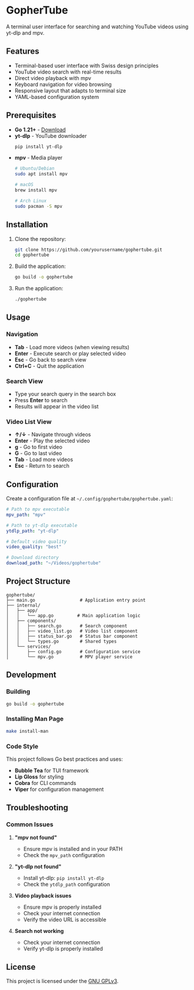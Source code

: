 # GopherTube

A terminal user interface for searching and watching YouTube videos using yt-dlp and mpv.

## Features

- Terminal-based user interface with Swiss design principles
- YouTube video search with real-time results
- Direct video playback with mpv
- Keyboard navigation for video browsing
- Responsive layout that adapts to terminal size
- YAML-based configuration system

## Prerequisites

- **Go 1.21+** - [Download](https://golang.org/dl/)
- **yt-dlp** - YouTube downloader
  ```bash
  pip install yt-dlp
  ```
- **mpv** - Media player
  ```bash
  # Ubuntu/Debian
  sudo apt install mpv
  
  # macOS
  brew install mpv
  
  # Arch Linux
  sudo pacman -S mpv
  ```

## Installation

1. Clone the repository:
   ```bash
   git clone https://github.com/yourusername/gophertube.git
   cd gophertube
   ```

2. Build the application:
   ```bash
   go build -o gophertube
   ```

3. Run the application:
   ```bash
   ./gophertube
   ```

## Usage

### Navigation

- **Tab** - Load more videos (when viewing results)
- **Enter** - Execute search or play selected video
- **Esc** - Go back to search view
- **Ctrl+C** - Quit the application

### Search View

- Type your search query in the search box
- Press **Enter** to search
- Results will appear in the video list

### Video List View

- **↑/↓** - Navigate through videos
- **Enter** - Play the selected video
- **g** - Go to first video
- **G** - Go to last video
- **Tab** - Load more videos
- **Esc** - Return to search

## Configuration

Create a configuration file at `~/.config/gophertube/gophertube.yaml`:

```yaml
# Path to mpv executable
mpv_path: "mpv"

# Path to yt-dlp executable
ytdlp_path: "yt-dlp"

# Default video quality
video_quality: "best"

# Download directory
download_path: "~/Videos/gophertube"
```

## Project Structure

```
gophertube/
├── main.go                 # Application entry point
├── internal/
│   ├── app/
│   │   └── app.go         # Main application logic
│   ├── components/
│   │   ├── search.go       # Search component
│   │   ├── video_list.go   # Video list component
│   │   ├── status_bar.go   # Status bar component
│   │   └── types.go        # Shared types
│   └── services/
│       ├── config.go       # Configuration service
│       └── mpv.go          # MPV player service
```

## Development

### Building

```bash
go build -o gophertube
```

### Installing Man Page

```bash
make install-man
```

### Code Style

This project follows Go best practices and uses:

- **Bubble Tea** for TUI framework
- **Lip Gloss** for styling
- **Cobra** for CLI commands
- **Viper** for configuration management

## Troubleshooting

### Common Issues

1. **"mpv not found"**
   - Ensure mpv is installed and in your PATH
   - Check the `mpv_path` configuration

2. **"yt-dlp not found"**
   - Install yt-dlp: `pip install yt-dlp`
   - Check the `ytdlp_path` configuration

3. **Video playback issues**
   - Ensure mpv is properly installed
   - Check your internet connection
   - Verify the video URL is accessible

4. **Search not working**
   - Check your internet connection
   - Verify yt-dlp is properly installed

## License

This project is licensed under the [GNU GPLv3](https://github.com/KrishnaSSH/GopherTube/blob/main/LICENSE). 